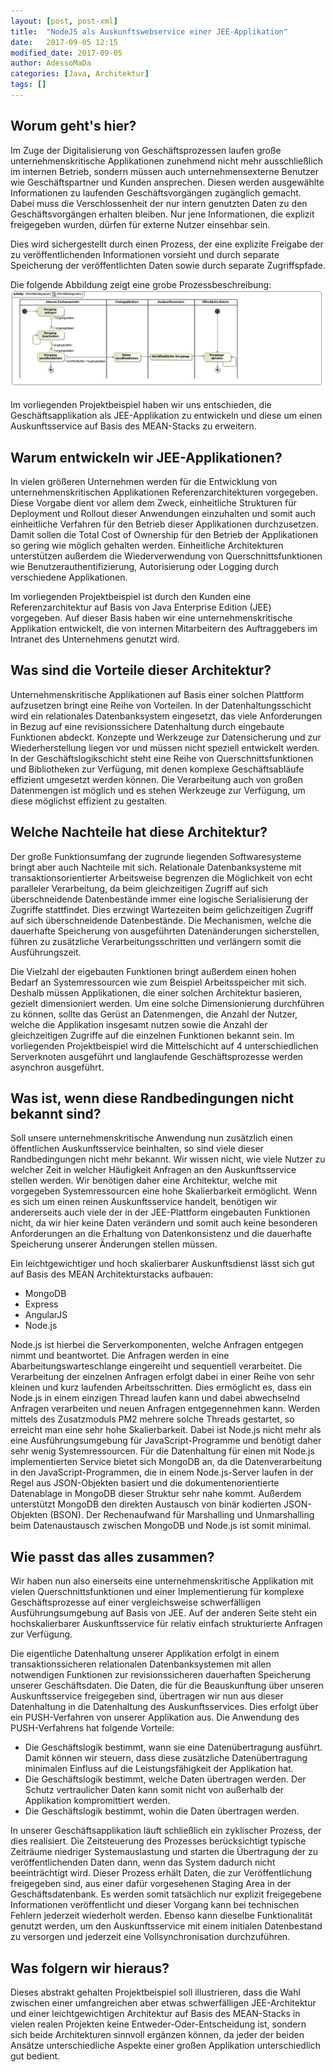 ```yaml
---
layout: [post, post-xml]
title:  "NodeJS als Auskunftswebservice einer JEE-Applikation"
date:   2017-09-05 12:15
modified_date: 2017-09-05
author: AdessoMaDa
categories: [Java, Architektur]
tags: []
---
```


## Worum geht's hier?

Im Zuge der Digitalisierung von Geschäftsprozessen laufen große unternehmenskritische Applikationen zunehmend nicht mehr ausschließlich im internen Betrieb, sondern
müssen auch unternehmensexterne Benutzer wie Geschäftspartner und Kunden ansprechen. Diesen werden ausgewählte Informationen zu laufenden Geschäftsvorgängen zugänglich gemacht.
Dabei muss die Verschlossenheit der nur intern genutzten Daten zu den Geschäftsvorgängen erhalten bleiben. Nur jene Informationen, die explizit freigegeben wurden, 
dürfen für externe Nutzer einsehbar sein.

Dies wird sichergestellt durch einen Prozess, der eine explizite Freigabe der zu veröffentlichenden Informationen vorsieht und durch separate Speicherung der veröffentlichten Daten 
sowie durch separate Zugriffspfade.

Die folgende Abbildung zeigt eine grobe Prozessbeschreibung:
![Prozessbechreibung zu NodeJS als Auskunftswebservice einer JEE-Applikation](../assets/images/posts/NodeJS-als-Auskunftswebservice-einer-JEE-Applikation/Aktivitaetsdiagramm.png)

Im vorliegenden Projektbeispiel haben wir uns entschieden, die Geschäftsapplikation als JEE-Applikation zu entwickeln und diese um einen Auskunftsservice auf Basis des MEAN-Stacks zu erweitern.

## Warum entwickeln wir JEE-Applikationen?

In vielen größeren Unternehmen werden für die Entwicklung von unternehmenskritischen Applikationen Referenzarchitekturen vorgegeben.
Diese Vorgabe dient vor allem dem Zweck, einheitliche Strukturen für Deployment und Rollout dieser Anwendungen einzuhalten und somit 
auch einheitliche Verfahren für den Betrieb dieser Applikationen durchzusetzen. Damit sollen die Total Cost of Ownership für den Betrieb
der Applikationen so gering wie möglich gehalten werden. Einheitliche Architekturen unterstützen außerdem die Wiederverwendung von
Querschnittsfunktionen wie Benutzerauthentifizierung, Autorisierung oder Logging durch verschiedene Applikationen.

Im vorliegenden Projektbeispiel ist durch den Kunden eine Referenzarchitektur auf Basis von Java Enterprise Edition (JEE) vorgegeben.
Auf dieser Basis haben wir eine unternehmenskritische Applikation entwickelt, die von internen Mitarbeitern des Auftraggebers im Intranet des Unternehmens genutzt wird.

## Was sind die Vorteile dieser Architektur?

Unternehmenskritische Applikationen auf Basis einer solchen Plattform aufzusetzen bringt eine Reihe von Vorteilen.
In der Datenhaltungsschicht wird ein relationales Datenbanksystem eingesetzt, das viele Anforderungen in Bezug auf eine revisionssichere Datenhaltung durch 
eingebaute Funktionen abdeckt. Konzepte und Werkzeuge zur Datensicherung und zur Wiederherstellung liegen vor und müssen nicht speziell entwickelt werden.
In der Geschäftslogikschicht steht eine Reihe von Querschnittsfunktionen und Bibliotheken zur Verfügung, mit denen komplexe Geschäftsabläufe effizient umgesetzt werden können.
Die Verarbeitung auch von großen Datenmengen ist möglich und es stehen Werkzeuge zur Verfügung, um diese möglichst effizient zu gestalten.

## Welche Nachteile hat diese Architektur?

Der große Funktionsumfang der zugrunde liegenden Softwaresysteme  bringt aber auch Nachteile mit sich. Relationale Datenbanksysteme mit transaktionsorientierter Arbeitsweise
begrenzen die Möglichkeit von echt paralleler Verarbeitung, da beim gleichzeitigen Zugriff auf sich überschneidende Datenbestände immer eine logische Serialisierung der Zugriffe stattfindet.
Dies erzwingt Wartezeiten beim gelichzeitigen Zugriff auf sich überschneidende Datenbestände. Die Mechanismen, welche die dauerhafte Speicherung von ausgeführten Datenänderungen
sicherstellen, führen zu zusätzliche Verarbeitungsschritten und verlängern somit die Ausführungszeit.

Die Vielzahl der eigebauten Funktionen bringt außerdem einen hohen Bedarf an Systemressourcen wie zum Beispiel Arbeitsspeicher mit sich. Deshalb müssen Applikationen, die einer solchen
Architektur basieren, gezielt dimensioniert werden. Um eine solche Dimensionierung durchführen zu können, sollte das Gerüst an Datenmengen, die Anzahl der Nutzer, welche die Applikation
insgesamt nutzen sowie die Anzahl der gleichzeitigen Zugriffe auf die einzelnen Funktionen bekannt sein. Im vorliegenden Projektbeispiel wird die Mittelschicht
auf 4 unterschiedlichen Serverknoten ausgeführt und langlaufende Geschäftsprozesse werden asynchron ausgeführt.

## Was ist, wenn diese Randbedingungen nicht bekannt sind?

Soll unsere unternehmenskritische Anwendung nun zusätzlich einen öffentlichen Auskunftsservice beinhalten, so sind viele dieser Randbedingungen nicht mehr bekannt.
Wir wissen nicht, wie viele Nutzer zu welcher Zeit in welcher Häufigkeit Anfragen an den Auskunftsservice stellen werden. Wir benötigen daher eine Architektur, 
welche mit vorgegeben Systemressourcen eine hohe Skalierbarkeit ermöglicht. Wenn es sich um einen reinen Auskunftsservice handelt, benötigen wir andererseits auch viele 
der in der JEE-Plattform eingebauten Funktionen nicht, da wir hier keine  Daten verändern und somit auch keine besonderen Anforderungen an die Erhaltung von Datenkonsistenz 
und die dauerhafte Speicherung unserer Änderungen stellen müssen.

Ein leichtgewichtiger und hoch skalierbarer Auskunftsdienst lässt sich gut auf Basis des MEAN Architekturstacks aufbauen:
* MongoDB
* Express
* AngularJS
* Node.js

Node.js ist hierbei die Serverkomponenten, welche Anfragen entgegen nimmt und beantwortet. Die Anfragen werden in eine Abarbeitungswarteschlange eingereiht und sequentiell verarbeitet.
Die Verarbeitung der einzelnen Anfragen erfolgt dabei in einer Reihe von sehr kleinen und kurz laufenden Arbeitsschritten. Dies ermöglicht es, dass ein Node.js in einem einzigen Thread 
laufen kann und dabei abwechselnd Anfragen verarbeiten und neuen Anfragen entgegennehmen kann. Werden mittels des Zusatzmoduls PM2 mehrere solche Threads gestartet, so erreicht man eine
sehr hohe Skalierbarkeit. Dabei ist Node.js nicht mehr als eine Ausführungsumgebung für JavaScript-Programme und benötigt daher sehr wenig Systemressourcen.
Für die Datenhaltung für einen mit Node.js implementierten Service bietet sich MongoDB an, da die Datenverarbeitung in den JavaScript-Programmen, die in einem Node.js-Server laufen
in der Regel aus JSON-Objekten basiert und die dokumentenorientierte Datenablage in MongoDB dieser Struktur sehr nahe kommt. 
Außerdem unterstützt MongoDB den direkten Austausch von binär kodierten JSON-Objekten (BSON). 
Der Rechenaufwand für Marshalling und Unmarshalling beim Datenaustausch zwischen MongoDB und Node.js ist somit minimal.

## Wie passt das alles zusammen?

Wir haben nun also einerseits eine unternehmenskritische Applikation mit vielen Querschnittsfunktionen und einer Implementierung für komplexe Geschäftsprozesse auf einer 
vergleichsweise schwerfälligen Ausführungsumgebung auf Basis von JEE. Auf der anderen Seite steht ein hochskalierbarer Auskunftsservice für relativ einfach strukturierte Anfragen
zur Verfügung.

Die eigentliche Datenhaltung unserer Applikation erfolgt in einem transaktionssicheren relationalen Datenbanksystemen mit allen notwendigen Funktionen zur revisionssicheren dauerhaften Speicherung unserer Geschäftsdaten.
Die Daten, die für die Beauskunftung über unseren Auskunftsservice freigegeben sind, übertragen wir nun aus dieser Datenhaltung in die Datenhaltung des Auskunftsservices.
Dies erfolgt über ein PUSH-Verfahren von unserer Applikation aus. Die Anwendung des PUSH-Verfahrens hat folgende Vorteile:
* Die Geschäftslogik bestimmt, wann sie eine Datenübertragung ausführt. Damit können wir steuern, dass diese zusätzliche Datenübertragung minimalen Einfluss auf die Leistungsfähigkeit der Applikation hat.
* Die Geschäftslogik bestimmt, welche Daten übertragen werden. Der Schutz vertraulicher Daten kann somit nicht von außerhalb der Applikation kompromittiert werden.
* Die Geschäftslogik bestimmt, wohin die Daten übertragen werden.

In unserer Geschäftsapplikation läuft schließlich ein zyklischer Prozess, der dies realisiert. Die Zeitsteuerung des Prozesses berücksichtigt typische Zeiträume niedriger
Systemauslastung und starten die Übertragung der zu veröffentlichenden Daten dann, wenn das System dadurch nicht beeinträchtigt wird.
Dieser Prozess erhält Daten, die zur Veröffentlichung freigegeben sind, aus einer dafür vorgesehenen Staging Area in der Geschäftsdatenbank.
Es werden somit tatsächlich nur explizit freigegebene Informationen veröffentlicht und dieser Vorgang kann bei technischen Fehlern jederzeit wiederholt werden.
Ebenso kann dieselbe Funktionalität genutzt werden, um den Auskunftsservice mit einem initialen Datenbestand zu versorgen und jederzeit eine Vollsynchronisation durchzuführen.

## Was folgern wir hieraus?

Dieses abstrakt gehalten Projektbeispiel soll illustrieren, dass die Wahl zwischen einer umfangreichen aber etwas schwerfälligen JEE-Architektur und 
einer leichtgewichtigen Architektur auf Basis des MEAN-Stacks in vielen realen Projekten keine Entweder-Oder-Entscheidung ist, sondern sich beide Architekturen
sinnvoll ergänzen können, da jeder der beiden Ansätze unterschiedliche Aspekte einer großen Applikation unterschiedlich gut bedient.

